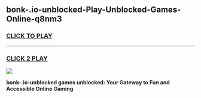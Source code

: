 
## bonk-.io-unblocked-Play-Unblocked-Games-Online-q8nm3
<h3>
<a href="https://premium76.site?title=bonk-.io-unblocked&ref=25A">CLICK TO PLAY</a></h3>
<hr>

<h3>
<a href="https://premium76.site?title=bonk-.io-unblocked&ref=25A">CLICK 2 PLAY</a>
  
</h3>

<a href="https://premium76.site?title=bonk-.io-unblocked&ref=25A"><img src="https://clearcache.store/games.png"></a>


**bonk-.io-unblocked games unblocked: Your Gateway to Fun and Accessible Online Gaming**
